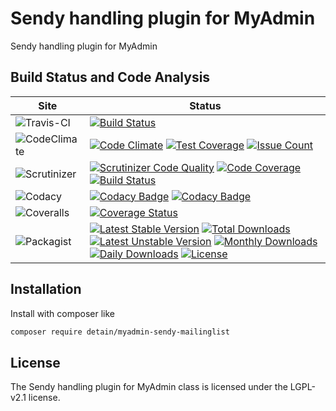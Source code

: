 # Sendy handling plugin for MyAdmin

Sendy handling plugin for MyAdmin

## Build Status and Code Analysis

Site          | Status
--------------|---------------------------
![Travis-CI](http://i.is.cc/storage/GYd75qN.png "Travis-CI")     | [![Build Status](https://travis-ci.org/detain/myadmin-sendy-mailinglist.svg?branch=master)](https://travis-ci.org/detain/myadmin-sendy-mailinglist)
![CodeClimate](http://i.is.cc/storage/GYlageh.png "CodeClimate")  | [![Code Climate](https://codeclimate.com/github/detain/myadmin-sendy-mailinglist/badges/gpa.svg)](https://codeclimate.com/github/detain/myadmin-sendy-mailinglist) [![Test Coverage](https://codeclimate.com/github/detain/myadmin-sendy-mailinglist/badges/coverage.svg)](https://codeclimate.com/github/detain/myadmin-sendy-mailinglist/coverage) [![Issue Count](https://codeclimate.com/github/detain/myadmin-sendy-mailinglist/badges/issue_count.svg)](https://codeclimate.com/github/detain/myadmin-sendy-mailinglist)
![Scrutinizer](http://i.is.cc/storage/GYeUnux.png "Scrutinizer")   | [![Scrutinizer Code Quality](https://scrutinizer-ci.com/g/myadmin-plugins/myadmin-sendy-mailinglist/badges/quality-score.png?b=master)](https://scrutinizer-ci.com/g/myadmin-plugins/myadmin-sendy-mailinglist/?branch=master) [![Code Coverage](https://scrutinizer-ci.com/g/myadmin-plugins/myadmin-sendy-mailinglist/badges/coverage.png?b=master)](https://scrutinizer-ci.com/g/myadmin-plugins/myadmin-sendy-mailinglist/?branch=master) [![Build Status](https://scrutinizer-ci.com/g/myadmin-plugins/myadmin-sendy-mailinglist/badges/build.png?b=master)](https://scrutinizer-ci.com/g/myadmin-plugins/myadmin-sendy-mailinglist/build-status/master)
![Codacy](http://i.is.cc/storage/GYi66Cx.png "Codacy")        | [![Codacy Badge](https://api.codacy.com/project/badge/Grade/226251fc068f4fd5b4b4ef9a40011d06)](https://www.codacy.com/app/detain/myadmin-sendy-mailinglist) [![Codacy Badge](https://api.codacy.com/project/badge/Coverage/25fa74eb74c947bf969602fcfe87e349)](https://www.codacy.com/app/detain/myadmin-sendy-mailinglist?utm_source=github.com&utm_medium=referral&utm_content=detain/myadmin-sendy-mailinglist&utm_campaign=Badge_Coverage)
![Coveralls](http://i.is.cc/storage/GYjNSim.png "Coveralls")    | [![Coverage Status](https://coveralls.io/repos/github/detain/db_abstraction/badge.svg?branch=master)](https://coveralls.io/github/detain/myadmin-sendy-mailinglist?branch=master)
![Packagist](http://i.is.cc/storage/GYacBEX.png "Packagist")     | [![Latest Stable Version](https://poser.pugx.org/detain/myadmin-sendy-mailinglist/version)](https://packagist.org/packages/detain/myadmin-sendy-mailinglist) [![Total Downloads](https://poser.pugx.org/detain/myadmin-sendy-mailinglist/downloads)](https://packagist.org/packages/detain/myadmin-sendy-mailinglist) [![Latest Unstable Version](https://poser.pugx.org/detain/myadmin-sendy-mailinglist/v/unstable)](//packagist.org/packages/detain/myadmin-sendy-mailinglist) [![Monthly Downloads](https://poser.pugx.org/detain/myadmin-sendy-mailinglist/d/monthly)](https://packagist.org/packages/detain/myadmin-sendy-mailinglist) [![Daily Downloads](https://poser.pugx.org/detain/myadmin-sendy-mailinglist/d/daily)](https://packagist.org/packages/detain/myadmin-sendy-mailinglist) [![License](https://poser.pugx.org/detain/myadmin-sendy-mailinglist/license)](https://packagist.org/packages/detain/myadmin-sendy-mailinglist)


## Installation

Install with composer like

```sh
composer require detain/myadmin-sendy-mailinglist
```

## License

The Sendy handling plugin for MyAdmin class is licensed under the LGPL-v2.1 license.


